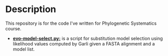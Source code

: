 # Description

This repository is for the code I've written for Phylogenetic Systematics course.

* [**evo-model-select.py:**](evo-model-select.py) is a script for substitution model selection using likelihood values computed by Garli given a FASTA alignment and a model list.
